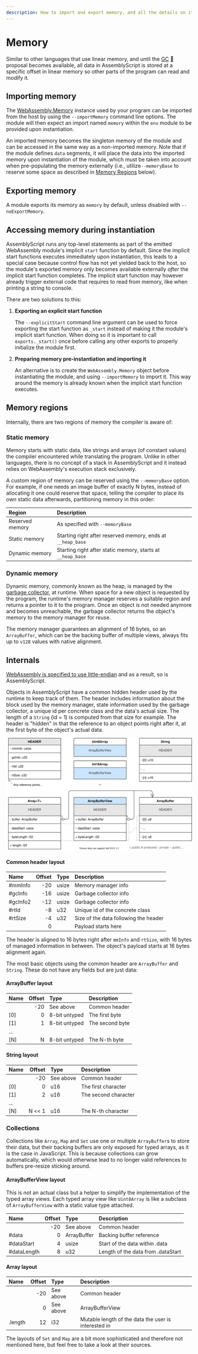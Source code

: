 ```yaml
---
description: How to import and export memory, and all the details on its layout.
---
```


# Memory

Similar to other languages that use linear memory, and until the [GC](https://github.com/WebAssembly/gc) 🦄 proposal becomes available, all data in AssemblyScript is stored at a specific offset in linear memory so other parts of the program can read and modify it.

## Importing memory

The [WebAssembly.Memory](https://developer.mozilla.org/en-US/docs/Web/JavaScript/Reference/Global_Objects/WebAssembly/Memory) instance used by your program can be imported from the host by using the `--importMemory` command line options. The module will then expect an import named `memory` within the `env` module to be provided upon instantiation.

An imported memory becomes the singleton memory of the module and can be accessed in the same way as a non-imported memory. Note that if the module defines `data` segments, it will place the data into the imported memory upon instantiation of the module, which must be taken into account when pre-populating the memory externally \(i.e., utilize`--memoryBase` to reserve some space as described in [Memory Regions](./memory.md#memory-regions) below\).

## Exporting memory

A module exports its memory as `memory` by default, unless disabled with `--noExportMemory`.

## Accessing memory during instantiation

AssemblyScript runs any top-level statements as part of the emitted WebAssembly module's implicit `start` function by default. Since the implicit start functions executes immediately upon instantiation, this leads to a special case because control flow has not yet yielded back to the host, so the module's exported memory only becomes available externally *after* the implicit start function completes. The implicit start function may however already trigger external code that requires to read from memory, like when printing a string to console.

There are two solutions to this:

1. **Exporting an explicit start function**

   The `--explicitStart` command line argument can be used to force exporting the start function as `_start` instead of making it the module's implicit start function. When doing so it is important to call `exports._start()` once before calling any other exports to properly initialize the module first.

2. **Preparing memory pre-instantiation and importing it**

   An alternative is to create the `WebAssembly.Memory` object before instantiating the module, and using `--importMemory` to import it. This way around the memory is already known when the implicit start function executes.

## Memory regions

Internally, there are two regions of memory the compiler is aware of:

### Static memory

Memory starts with static data, like strings and arrays \(of constant values\) the compiler encountered while translating the program. Unlike in other languages, there is no concept of a stack in AssemblyScript and it instead relies on WebAssembly's execution stack exclusively.

A custom region of memory can be reserved using the `--memoryBase` option. For example, if one needs an image buffer of exactly N bytes, instead of allocating it one could reserve that space, telling the compiler to place its own static data afterwards, partitioning memory in this order:

| Region          | Description
| :-------------- | :----------
| Reserved memory | As specified with `--memoryBase`
| Static memory   | Starting right after reserved memory, ends at `__heap_base`
| Dynamic memory  | Starting right after static memory, starts at `__heap_base`

### Dynamic memory

Dynamic memory, commonly known as the heap, is managed by the [garbage collector](./garbage-collection.md), at runtime. When space for a new object is requested by the program, the runtime's memory manager reserves a suitable region and returns a pointer to it to the program. Once an object is not needed anymore and becomes unreachable, the garbage collector returns the object's memory to the memory manager for reuse.

The memory manager guarantees an alignment of 16 bytes, so an `ArrayBuffer`, which can be the backing buffer of multiple views, always fits up to `v128` values with native alignment.

## Internals

[WebAssembly is specified to use little-endian](https://webassembly.github.io/spec/core/syntax/instructions.html#memory-instructions) and as a result, so is AssemblyScript.

Objects in AssemblyScript have a common hidden header used by the runtime to keep track of them. The header includes information about the block used by the memory manager, state information used by the garbage collector, a unique id per concrete class and the data's actual size. The length of a `String` \(id = 1\) is computed from that size for example. The header is "hidden" in that the reference to an object points right after it, at the first byte of the object's actual data.

<img src="images/managedobjectlayout.svg" alt="Managed Object Layout" />

#### Common header layout

| Name     | Offset | Type  | Description
| :------- | -----: | :---- | :----------
| #mmInfo  |    -20 | usize | Memory manager info
| #gcInfo  |    -16 | usize | Garbage collector info
| #gcInfo2 |    -12 | usize | Garbage collector info
| #rtId    |     -8 | u32   | Unique id of the concrete class
| #rtSize  |     -4 | u32   | Size of the data following the header
|          |      0 |       | Payload starts here

The header is aligned to 16 bytes right after `mmInfo` and `rtSize`, with 16 bytes of managed information in between. The object's payload starts at 16 bytes alignment again.

The most basic objects using the common header are `ArrayBuffer` and `String`. These do not have any fields but are just data:

#### ArrayBuffer layout

| Name  | Offset | Type          | Description
| :---- | -----: | :------------ | :----------
|       |    -20 | See above     | Common header
| \[0\] |      0 | 8-bit untyped | The first byte
| \[1\] |      1 | 8-bit untyped | The second byte
| ...   |        |               |
| \[N\] |      N | 8-bit untyped | The N-th byte

#### String layout

| Name  | Offset | Type      | Description
| :---- | -----: | :-------- | :----------
|       |    -20 | See above | Common header
| \[0\] |      0 | u16       | The first character
| \[1\] |      2 | u16       | The second character
| ...   |        |           |
| \[N\] | N << 1 | u16       | The N-th character

### Collections

Collections like `Array`, `Map` and `Set` use one or multiple `ArrayBuffer`s to store their data, but their backing buffers are only exposed for typed arrays, as it is the case in JavaScript. This is because collections can grow automatically, which would otherwise lead to no longer valid references to buffers pre-resize sticking around.

#### ArrayBufferView layout

This is not an actual class but a helper to simplify the implementation of the typed array views. Each typed array view like `Uint8Array` is like a subclass of `ArrayBufferView` with a static value type attached.

| Name        | Offset | Type        | Description
| :---------- | -----: | :---------- | :----------
|             |    -20 | See above   | Common header
| #data       |      0 | ArrayBuffer | Backing buffer reference
| #dataStart  |      4 | usize       | Start of the data within .data
| #dataLength |      8 | u32         | Length of the data from .dataStart

#### Array layout

| Name    | Offset | Type      | Description
| :------ | -----: | :-------- | :----------
|         |    -20 | See above | Common header
|         |      0 | See above | ArrayBufferView
| .length |     12 | i32       | Mutable length of the data the user is interested in

The layouts of `Set` and `Map` are a bit more sophisticated and therefore not mentioned here, but feel free to take a look at their sources.
